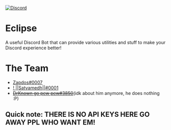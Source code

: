 [![Discord](https://img.shields.io/badge/chat-on%20discord-brightgreen.svg)](https://discord.gg/MaDHu4KuZG)

# Eclipse
 A useful Discord Bot that can provide various utilities and stuff to make your Discord experience better!

# The Team
- [Zapdos#0007](https://discord.com/users/694839986763202580)
- [! ||Satyamedh||#0001](https://discord.com/users/605364556465963018)
- ~~[DrKnown go pew pew#3850](https://discord.com/users/727446716491628585)~~(idk about him anymore, he does nothing :P)

## Quick note: THERE IS NO API KEYS HERE GO AWAY PPL WHO WANT EM!
